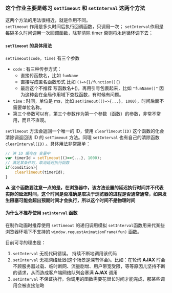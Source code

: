### 这个作业主要是练习 `setTimeout` 和 `setInterval` 这两个方法

这两个方法的用法很相近，就是作用不同。  
`setTimeout` 作用是多久时间后执行回调函数，只调用一次； 
`setInterval`作用是每隔多久时间调用一次回调函数，除非清除 timer 否则将永远循环调下去；

#### `setTimeout` 的具体用法

`setTimeout(code, time)` 有三个参数
- `code` : 有三种传参方式：
    - 直接传函数名，比如 `funName`
    - 直接写成匿名函数形式 比如 `()=>{}/function(){}`
    - 最后这个不推荐 写函数名➕()，再用引号包裹起来，比如 `"funName()"` 因为这种会在全局作用域下查找函数，有时候有问题。
- `time` : 时间，单位是 ms，比如 `setTimeout(()=>{...}, 1000)`，时间后面不需要单位名称。
- 第三个参数可以有，第三个参数作为第一个参数（函数）的参数，非常不常用，而且不直观。

`setTimeout` 方法会返回一个唯一的 ID，使用 `clearTimeout(ID)` 这个函数的化会清除调返回该 ID 的 `setTimeout` 方法。同理 `setInterval` 也有自己的清除函数 `clearInterval(ID)` 。具体用法非常简单：

```js
// 讲 ID 缓存在 变量中
var timerId = setTimeout(()=>{...}, 1000);
// 满足某条件时，取消延迟执行函数
if(condition){
    clearTimeout(timerId);
}
```

⚠️ **这个函数要注意一点的是，在浏览器中，该方法设置的延迟执行时间并不代表实际的延迟时间，这个时间是否准确是取决于浏览器的进程是否通常通常，如果发生阻塞可能会超出预期时间才会执行，所以这个时间不是物理时间**

#### 为什么不推荐使用 `setInterval` 函数
在制作动画时推荐使用 `setTimeout` 的递归调用模拟 `setInterval`函数用来代某些浏览器环境下不支持的 `window.requestAnimationFrame(fun)` 函数。

目前可寻的理由是：

1. `setInterval` 无视代码错误。 持续不断地调用该代码
2. `setInterval` 无视网络延迟(这个场景是深有体会)。比如：在轮询 **AJAX** 时会不顾服务器过载、临时断网、流量剧增、用户带宽受限，等等原因儿坚持不断的请求，从而造成客户端网络队列会塞满 **AJAX** 调用
3. `setInterval` 不保证执行。你调用的函数需要花很长时间才能完成，那某些调用会被直接忽略
